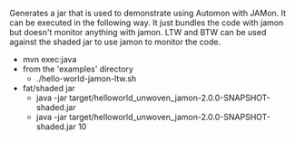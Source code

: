Generates a jar that is used to demonstrate using Automon with JAMon. 
It can be executed in the following way. It just bundles the code with jamon but 
doesn't monitor anything with jamon. LTW and BTW can be used against the shaded jar to 
use jamon to monitor the code.
* mvn exec:java
* from the 'examples' directory
  * ./hello-world-jamon-ltw.sh
* fat/shaded jar  
  * java -jar target/helloworld_unwoven_jamon-2.0.0-SNAPSHOT-shaded.jar 
  * java -jar target/helloworld_unwoven_jamon-2.0.0-SNAPSHOT-shaded.jar 10